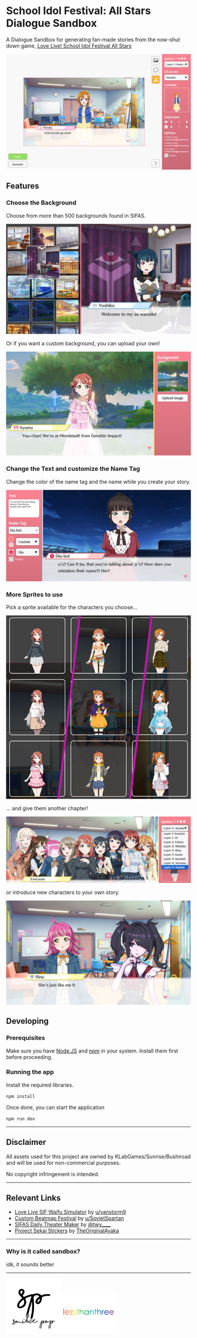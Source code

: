 # School Idol Festival: All Stars Dialogue Sandbox
A Dialogue Sandbox for generating fan-made stories from the now-shut down game, [Love Live! School Idol Festival All Stars](https://lovelive-as-global.com/)

![](./public/screenshot.png)

## Features
### Choose the Background
Choose from more than 500 backgrounds found in SIFAS.

![](./public/Preview-1.png)

Or if you want a custom background, you can upload your own!

![](./public/Preview-2.png)

### Change the Text and customize the Name Tag
Change the color of the name tag and the name while you create your story.

![](./public/Preview-3.png)

### More Sprites to use
Pick a sprite available for the characters you choose...

![](./public/Preview-5.png)

... and give them another chapter!

![](./public/Preview-4.png)

or introduce new characters to your own story.

[![](./public/Preview-6.png)](https://github.com/lezzthanthree/Needy-Streamer-Overload/)

## Developing
### Prerequisites
Make sure you have [Node.JS](https://nodejs.org/en) and [npm](https://www.npmjs.com/) in your system. Install them first before proceeding.  

### Running the app
Install the required libraries.
```
npm install
```
Once done, you can start the application
```
npm run dev
```

---
## Disclaimer
All assets used for this project are owned by KLabGames/Sunrise/Bushiroad and will be used for non-commercial purposes.

No copyright infringement is intended.

---
## Relevant Links
- [Love Live SIF Waifu Simulator](https://llsif-waifu-sim.github.io/) by [u/vanstorm9](https://llsif-waifu-sim.github.io/)
- [Custom Beatmap Festival](https://www.reddit.com/r/CustomBeatmapFestival/) by [u/SovietSpartan](https://www.reddit.com/r/SchoolIdolFestival/comments/54uyaz/fan_made_custom_beatmap_festival_beatmap/)
- [SIFAS Daily Theater Maker](https://twy.name/LLAS/mainichi/) by [@twy____](https://twitter.com/twy____)
- [Project Sekai Stickers](https://st.ayaka.one/) by [TheOriginalAyaka](https://github.com/TheOriginalAyaka/sekai-stickers)

---

### Why is it called sandbox?
idk, it sounds better

---
[<img src="./public/sp.png" alt="smilie pop" width="150"/>](https://www.youtube.com/c/SmiliePop)[<img src="./public/lezzthanthree.png" alt="lezzthanthree" width="150"/>](https://reddit.com/user/lezzthanthree)